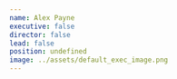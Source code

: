 ```yaml
---
name: Alex Payne
executive: false
director: false
lead: false
position: undefined
image: ../assets/default_exec_image.png
---
```

